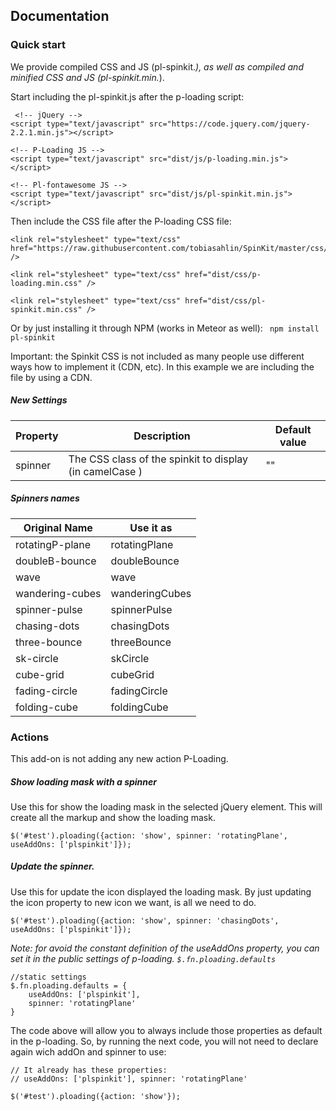 ## Documentation

### Quick start

We provide compiled CSS and JS (pl-spinkit.*), as well as compiled and minified CSS and JS (pl-spinkit.min.*).

Start including the pl-spinkit.js after the p-loading script:

```
 <!-- jQuery -->
<script type="text/javascript" src="https://code.jquery.com/jquery-2.2.1.min.js"></script>

<!-- P-Loading JS -->
<script type="text/javascript" src="dist/js/p-loading.min.js"></script>

<!-- Pl-fontawesome JS -->
<script type="text/javascript" src="dist/js/pl-spinkit.min.js"></script>
```

Then include the CSS file after the P-loading CSS file:

```
<link rel="stylesheet" type="text/css" href="https://raw.githubusercontent.com/tobiasahlin/SpinKit/master/css/spinkit.css" />

<link rel="stylesheet" type="text/css" href="dist/css/p-loading.min.css" />

<link rel="stylesheet" type="text/css" href="dist/css/pl-spinkit.min.css" />
```

Or by just installing it through NPM (works in Meteor as well):
``` npm install pl-spinkit```

Important: the Spinkit CSS is not included as many people use different ways how to implement it (CDN, etc). In this example we are including the file by using a CDN.

##### New Settings

Property              | Description       | Default value
-------------         | -------------     | -------------
spinner         | The CSS class of the spinkit to display (in camelCase )  | ""


##### Spinners names

Original Name       |  Use it as     
-------------       | -------------
rotatingP-plane       | rotatingPlane
doubleB-bounce      |  doubleBounce
wave            | wave
wandering-cubes |wanderingCubes
spinner-pulse | spinnerPulse
chasing-dots | chasingDots
three-bounce | threeBounce  
sk-circle | skCircle
cube-grid | cubeGrid
fading-circle | fadingCircle
folding-cube | foldingCube


### Actions
This add-on is not adding any new action P-Loading.

##### Show loading mask with a spinner
Use this for show the loading mask in the selected jQuery element.
This will create all the markup and show the loading mask. 
```
$('#test').ploading({action: 'show', spinner: 'rotatingPlane', useAddOns: ['plspinkit']});
```

##### Update the spinner.
Use this for update the icon displayed the loading mask.
By just  updating the icon property to new icon we want, is all we need to do. 
```
$('#test').ploading({action: 'show', spinner: 'chasingDots', useAddOns: ['plspinkit']});
```

*Note: for avoid the constant definition of the useAddOns property, you can set it in the public settings of p-loading. `$.fn.ploading.defaults`*

```
//static settings
$.fn.ploading.defaults = {
    useAddOns: ['plspinkit'],
    spinner: 'rotatingPlane'
}
```

The code above will allow you to always include those properties as default in the p-loading. So, by running the next
code, you will not need to declare again wich addOn and spinner to use:
```
// It already has these properties: 
// useAddOns: ['plspinkit'], spinner: 'rotatingPlane'

$('#test').ploading({action: 'show'});
```